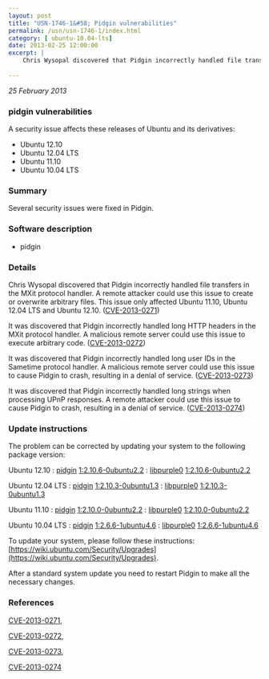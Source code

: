 ```yaml
---
layout: post
title: "USN-1746-1&#58; Pidgin vulnerabilities"
permalink: /usn/usn-1746-1/index.html
category: [ ubuntu-10.04-lts]
date: 2013-02-25 12:00:00
excerpt: |
    Chris Wysopal discovered that Pidgin incorrectly handled file transfers in the MXit protocol handler. A remote attacker could use this issue to create or overwrite arbitrary files. This issue only affected Ubuntu 11.10, Ubuntu 12.04 LTS and Ubuntu 12.10. ([CVE-2013-0271](http://people.ubuntu.com/~ubuntu-security/cve/CVE-2013-0271))
    
--- 
```

 
 

*25 February 2013*

### pidgin vulnerabilities

A security issue affects these releases of Ubuntu and its derivatives:

* Ubuntu 12.10
* Ubuntu 12.04 LTS
* Ubuntu 11.10
* Ubuntu 10.04 LTS

### Summary

Several security issues were fixed in Pidgin. 

### Software description

* pidgin 

### Details

Chris Wysopal discovered that Pidgin incorrectly handled file transfers in the MXit protocol handler. A remote attacker could use this issue to create or overwrite arbitrary files. This issue only affected Ubuntu 11.10, Ubuntu 12.04 LTS and Ubuntu 12.10. ([CVE-2013-0271](http://people.ubuntu.com/~ubuntu-security/cve/CVE-2013-0271))

It was discovered that Pidgin incorrectly handled long HTTP headers in the MXit protocol handler. A malicious remote server could use this issue to execute arbitrary code. ([CVE-2013-0272](http://people.ubuntu.com/~ubuntu-security/cve/CVE-2013-0272))

It was discovered that Pidgin incorrectly handled long user IDs in the Sametime protocol handler. A malicious remote server could use this issue to cause Pidgin to crash, resulting in a denial of service. ([CVE-2013-0273](http://people.ubuntu.com/~ubuntu-security/cve/CVE-2013-0273))

It was discovered that Pidgin incorrectly handled long strings when processing UPnP responses. A remote attacker could use this issue to cause Pidgin to crash, resulting in a denial of service. ([CVE-2013-0274](http://people.ubuntu.com/~ubuntu-security/cve/CVE-2013-0274)) 

### Update instructions

The problem can be corrected by updating your system to the following package version:

Ubuntu 12.10
 : [pidgin](https://launchpad.net/ubuntu/+source/pidgin) <span> [1:2.10.6-0ubuntu2.2](https://launchpad.net/ubuntu/+source/pidgin/1:2.10.6-0ubuntu2.2) </span> 
 : [libpurple0](https://launchpad.net/ubuntu/+source/pidgin) <span> [1:2.10.6-0ubuntu2.2](https://launchpad.net/ubuntu/+source/pidgin/1:2.10.6-0ubuntu2.2) </span> 

Ubuntu 12.04 LTS
 : [pidgin](https://launchpad.net/ubuntu/+source/pidgin) <span> [1:2.10.3-0ubuntu1.3](https://launchpad.net/ubuntu/+source/pidgin/1:2.10.3-0ubuntu1.3) </span> 
 : [libpurple0](https://launchpad.net/ubuntu/+source/pidgin) <span> [1:2.10.3-0ubuntu1.3](https://launchpad.net/ubuntu/+source/pidgin/1:2.10.3-0ubuntu1.3) </span> 

Ubuntu 11.10
 : [pidgin](https://launchpad.net/ubuntu/+source/pidgin) <span> [1:2.10.0-0ubuntu2.2](https://launchpad.net/ubuntu/+source/pidgin/1:2.10.0-0ubuntu2.2) </span> 
 : [libpurple0](https://launchpad.net/ubuntu/+source/pidgin) <span> [1:2.10.0-0ubuntu2.2](https://launchpad.net/ubuntu/+source/pidgin/1:2.10.0-0ubuntu2.2) </span> 

Ubuntu 10.04 LTS
 : [pidgin](https://launchpad.net/ubuntu/+source/pidgin) <span> [1:2.6.6-1ubuntu4.6](https://launchpad.net/ubuntu/+source/pidgin/1:2.6.6-1ubuntu4.6) </span> 
 : [libpurple0](https://launchpad.net/ubuntu/+source/pidgin) <span> [1:2.6.6-1ubuntu4.6](https://launchpad.net/ubuntu/+source/pidgin/1:2.6.6-1ubuntu4.6) </span> 

To update your system, please follow these instructions: [https://wiki.ubuntu.com/Security/Upgrades](https://wiki.ubuntu.com/Security/Upgrades).

After a standard system update you need to restart Pidgin to make all the necessary changes. 

### References

 
 [CVE-2013-0271](http://people.ubuntu.com/~ubuntu-security/cve/CVE-2013-0271), 

 [CVE-2013-0272](http://people.ubuntu.com/~ubuntu-security/cve/CVE-2013-0272), 

 [CVE-2013-0273](http://people.ubuntu.com/~ubuntu-security/cve/CVE-2013-0273), 

 [CVE-2013-0274](http://people.ubuntu.com/~ubuntu-security/cve/CVE-2013-0274)
 

